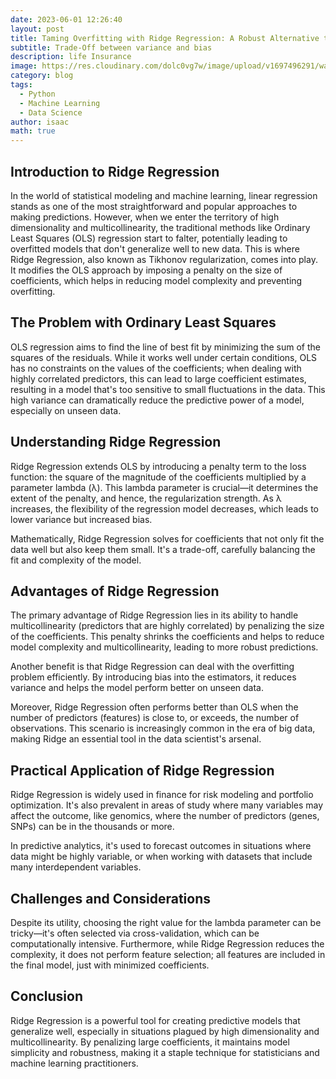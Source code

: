 ```yaml
---
date: 2023-06-01 12:26:40
layout: post
title: Taming Overfitting with Ridge Regression: A Robust Alternative to Ordinary Least Squares
subtitle: Trade-Off between variance and bias
description: life Insurance
image: https://res.cloudinary.com/dolc0vg7w/image/upload/v1697496291/waffle/cvw2xf6zmoebdtkgwcb6.png
category: blog
tags:
  - Python
  - Machine Learning
  - Data Science
author: isaac
math: true
---
```


## Introduction to Ridge Regression
In the world of statistical modeling and machine learning, linear regression stands as one of the most straightforward and popular approaches to making predictions. However, when we enter the territory of high dimensionality and multicollinearity, the traditional methods like Ordinary Least Squares (OLS) regression start to falter, potentially leading to overfitted models that don't generalize well to new data. This is where Ridge Regression, also known as Tikhonov regularization, comes into play. It modifies the OLS approach by imposing a penalty on the size of coefficients, which helps in reducing model complexity and preventing overfitting.

## The Problem with Ordinary Least Squares
OLS regression aims to find the line of best fit by minimizing the sum of the squares of the residuals. While it works well under certain conditions, OLS has no constraints on the values of the coefficients; when dealing with highly correlated predictors, this can lead to large coefficient estimates, resulting in a model that's too sensitive to small fluctuations in the data. This high variance can dramatically reduce the predictive power of a model, especially on unseen data.

## Understanding Ridge Regression
Ridge Regression extends OLS by introducing a penalty term to the loss function: the square of the magnitude of the coefficients multiplied by a parameter lambda (λ). This lambda parameter is crucial—it determines the extent of the penalty, and hence, the regularization strength. As λ increases, the flexibility of the regression model decreases, which leads to lower variance but increased bias.

Mathematically, Ridge Regression solves for coefficients that not only fit the data well but also keep them small. It's a trade-off, carefully balancing the fit and complexity of the model.

## Advantages of Ridge Regression
The primary advantage of Ridge Regression lies in its ability to handle multicollinearity (predictors that are highly correlated) by penalizing the size of the coefficients. This penalty shrinks the coefficients and helps to reduce model complexity and multicollinearity, leading to more robust predictions.

Another benefit is that Ridge Regression can deal with the overfitting problem efficiently. By introducing bias into the estimators, it reduces variance and helps the model perform better on unseen data.

Moreover, Ridge Regression often performs better than OLS when the number of predictors (features) is close to, or exceeds, the number of observations. This scenario is increasingly common in the era of big data, making Ridge an essential tool in the data scientist's arsenal.

## Practical Application of Ridge Regression
Ridge Regression is widely used in finance for risk modeling and portfolio optimization. It's also prevalent in areas of study where many variables may affect the outcome, like genomics, where the number of predictors (genes, SNPs) can be in the thousands or more.

In predictive analytics, it's used to forecast outcomes in situations where data might be highly variable, or when working with datasets that include many interdependent variables.

## Challenges and Considerations
Despite its utility, choosing the right value for the lambda parameter can be tricky—it's often selected via cross-validation, which can be computationally intensive. Furthermore, while Ridge Regression reduces the complexity, it does not perform feature selection; all features are included in the final model, just with minimized coefficients.

## Conclusion
Ridge Regression is a powerful tool for creating predictive models that generalize well, especially in situations plagued by high dimensionality and multicollinearity. By penalizing large coefficients, it maintains model simplicity and robustness, making it a staple technique for statisticians and machine learning practitioners.







